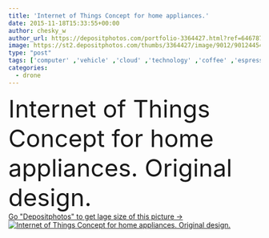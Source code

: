```yaml
---
title: 'Internet of Things Concept for home appliances.'
date: 2015-11-18T15:33:55+00:00
author: chesky_w
author_url: https://depositphotos.com/portfolio-3364427.html?ref=64678756
image: https://st2.depositphotos.com/thumbs/3364427/image/9012/90124454/api_thumb_450.jpg?forcejpeg=true
type: "post"
tags: ['computer' ,'vehicle' ,'cloud' ,'technology' ,'coffee' ,'espresso' ,'car' ,'3d' ,'watch' ,'wristwatch' ,'machine' ,'concept' ,'house' ,'band' ,'home' ,'connect' ,'phone' ,'screen' ,'smart' ,'wireless' ,'electronics' ,'laptop' ,'pc' ,'network' ,'internet' ,'auto' ,'tablet' ,'wash' ,'robot' ,'cleaner' ,'charger' ,'server' ,'appliance' ,'yacht' ,'computing' ,'microwave' ,'maker' ,'printer' ,'Wristband' ,'vacuum' ,'refrigerator' ,'console' ,'drone' ,'EV' ,'smart phone' ,'smart house' ,'smart home' ,'Internet of Things' ]
categories: 
  - drone
---
```

<div aling="center">
            <font size="60"> Internet of Things Concept for home appliances. Original design.</font>   
</div>
<div>
    <a href='https://st2.depositphotos.com/thumbs/3364427/image/9012/90124454/api_thumb_450.jpg?forcejpeg=true?ref=64678756' target=_blank > Go "Depositphotos" to get lage size of this picture ->
        <img href='https://st2.depositphotos.com/thumbs/3364427/image/9012/90124454/api_thumb_450.jpg?forcejpeg=true?ref=64678756' src='https://st2.depositphotos.com/3364427/9012/i/950/depositphotos_90124454-stock-photo-internet-of-things-concept-for.jpg?forcejpeg=true' alt='Internet of Things Concept for home appliances. Original design.' >
    </a>
</div>

